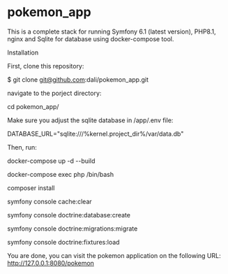 # pokemon_app

This is a complete stack for running Symfony 6.1 (latest version), PHP8.1, nginx and Sqlite for database using docker-compose tool.

Installation

First, clone this repository:

$ git clone git@github.com:dali/pokemon_app.git

navigate to the porject directory:

cd pokemon_app/

Make sure you adjust the sqlite database in /app/.env file:

DATABASE_URL="sqlite:///%kernel.project_dir%/var/data.db"

Then, run:

docker-compose up -d --build

docker-compose exec php /bin/bash

composer install

symfony console cache:clear

symfony console doctrine:database:create

symfony console doctrine:migrations:migrate

symfony console doctrine:fixtures:load

You are done, you can visit the pokemon application on the following URL: http://127.0.0.1:8080/pokemon
